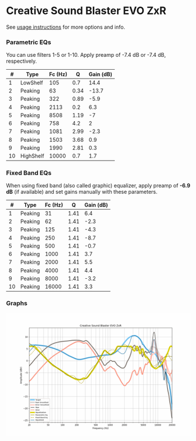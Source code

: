 # Creative Sound Blaster EVO ZxR
See [usage instructions](https://github.com/jaakkopasanen/AutoEq#usage) for more options and info.

### Parametric EQs
You can use filters 1-5 or 1-10. Apply preamp of -7.4 dB or -7.4 dB, respectively.

|   # | Type      |   Fc (Hz) |    Q |   Gain (dB) |
|-----|-----------|-----------|------|-------------|
|   1 | LowShelf  |       105 | 0.7  |        14.4 |
|   2 | Peaking   |        63 | 0.34 |       -13.7 |
|   3 | Peaking   |       322 | 0.89 |        -5.9 |
|   4 | Peaking   |      2113 | 0.2  |         6.3 |
|   5 | Peaking   |      8508 | 1.19 |        -7   |
|   6 | Peaking   |       758 | 4.2  |         2   |
|   7 | Peaking   |      1081 | 2.99 |        -2.3 |
|   8 | Peaking   |      1503 | 3.68 |         0.9 |
|   9 | Peaking   |      1990 | 2.81 |         0.3 |
|  10 | HighShelf |     10000 | 0.7  |         1.7 |

### Fixed Band EQs
When using fixed band (also called graphic) equalizer, apply preamp of **-6.9 dB** (if available) and set gains manually with these parameters.

|   # | Type    |   Fc (Hz) |    Q |   Gain (dB) |
|-----|---------|-----------|------|-------------|
|   1 | Peaking |        31 | 1.41 |         6.4 |
|   2 | Peaking |        62 | 1.41 |        -2.3 |
|   3 | Peaking |       125 | 1.41 |        -4.3 |
|   4 | Peaking |       250 | 1.41 |        -8.7 |
|   5 | Peaking |       500 | 1.41 |        -0.7 |
|   6 | Peaking |      1000 | 1.41 |         3.7 |
|   7 | Peaking |      2000 | 1.41 |         5.5 |
|   8 | Peaking |      4000 | 1.41 |         4.4 |
|   9 | Peaking |      8000 | 1.41 |        -3.2 |
|  10 | Peaking |     16000 | 1.41 |         3.3 |

### Graphs
![](./Creative%20Sound%20Blaster%20EVO%20ZxR.png)
